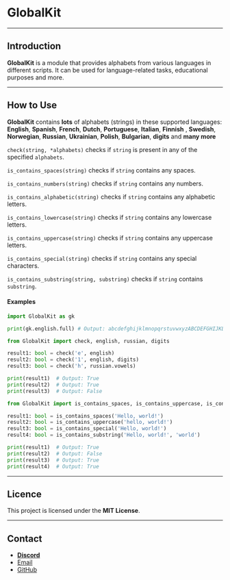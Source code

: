 
# GlobalKit
___

## Introduction
**GlobalKit** is a module that provides alphabets from various languages in different scripts.
It can be used for language-related tasks, educational purposes and more.
___

## How to Use
**GlobalKit** contains **lots** of alphabets (strings) in these supported languages:
**English**, **Spanish**, **French**, **Dutch**, **Portuguese**, **Italian**, **Finnish** , **Swedish**,
**Norwegian**, **Russian**, **Ukrainian**, **Polish**, **Bulgarian**, **digits** and **many more**

`check(string, *alphabets)` checks if `string` is present in any of the specified `alphabets`.

`is_contains_spaces(string)` checks if `string` contains any spaces.

`is_contains_numbers(string)` checks if `string` contains any numbers.

`is_contains_alphabetic(string)` checks if `string` contains any alphabetic letters.

`is_contains_lowercase(string)` checks if `string` contains any lowercase letters.

`is_contains_uppercase(string)` checks if `string` contains any uppercase letters.

`is_contains_special(string)` checks if `string` contains any special characters.

`is_contains_substring(string, substring)` checks if `string` contains `substring`.

#### Examples

```python
import GlobalKit as gk

print(gk.english.full) # Output: abcdefghijklmnopqrstuvwxyzABCDEFGHIJKLMNOPQRSTUVWXYZ
```

```python
from GlobalKit import check, english, russian, digits

result1: bool = check('e', english)
result2: bool = check('1', english, digits)
result3: bool = check('h', russian.vowels)

print(result1)  # Output: True
print(result2)  # Output: True
print(result3)  # Output: False
```

```python
from GlobalKit import is_contains_spaces, is_contains_uppercase, is_contains_special, is_contains_substring

result1: bool = is_contains_spaces('Hello, world!')
result2: bool = is_contains_uppercase('hello, world!')
result3: bool = is_contains_special('Hello, world!')
result4: bool = is_contains_substring('Hello, world!', 'world')

print(result1)  # Output: True
print(result2)  # Output: False
print(result3)  # Output: True
print(result4)  # Output: True
```
___

## Licence
This project is licensed under the **MIT License**.
___

## Contact
- **[Discord](https://discord.com/users/873920068571000833)**
- [Email](mailto:karpenkoartem2846@gmail.com)
- [GitHub](https://github.com/CrazyFlyKite)

